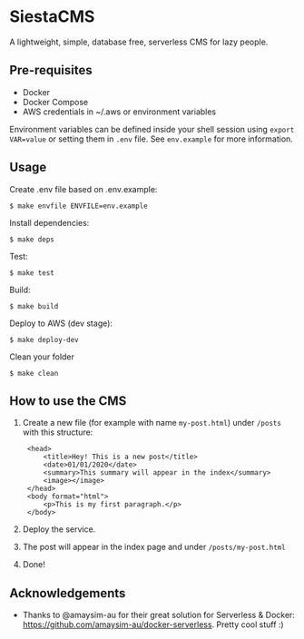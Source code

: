 # SiestaCMS

A lightweight, simple, database free, serverless CMS for lazy people.

## Pre-requisites

- Docker
- Docker Compose
- AWS credentials in ~/.aws or environment variables
  
Environment variables can be defined inside your shell session using `export VAR=value` or setting them in `.env` file. See `env.example` for more information.

## Usage

Create .env file based on .env.example:

    $ make envfile ENVFILE=env.example

Install dependencies:

    $ make deps

Test:

    $ make test

Build:

    $ make build

Deploy to AWS (dev stage):

    $ make deploy-dev

Clean your folder

    $ make clean

## How to use the CMS

1. Create a new file (for example with name `my-post.html`) under `/posts` with this structure:

        <head>
            <title>Hey! This is a new post</title>
            <date>01/01/2020</date>
            <summary>This summary will appear in the index</summary>
            <image></image>
        </head>
        <body format="html">
            <p>This is my first paragraph.</p>
        </body>
2. Deploy the service.
3. The post will appear in the index page and under `/posts/my-post.html`
4. Done!

## Acknowledgements

- Thanks to @amaysim-au for their great solution for Serverless & Docker: https://github.com/amaysim-au/docker-serverless. Pretty cool stuff :)
